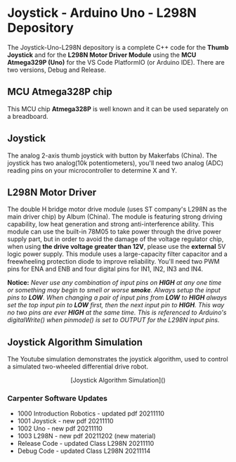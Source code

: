 # Joystick - Arduino Uno - L298N Depository

The Joystick-Uno-L298N depository is a complete C++ code for the **Thumb Joystick** and for the **L298N Motor Driver Module** using the **MCU Atmega329P (Uno)** for the  VS Code PlatformIO (or Arduino IDE). There are two versions, Debug and Release.

## MCU Atmega328P chip 

This MCU chip **Atmega328P** is well known and it can be used separately on a breadboard.

## Joystick 

The analog 2-axis thumb joystick with button by Makerfabs (China). The joystick has two analog(10k potentiometers), you'll need two analog (ADC) reading pins on your microcontroller to determine X and Y.

## L298N Motor Driver

The double H bridge motor drive module (uses ST company's L298N as the main driver chip) by Album (China). The module is featuring strong driving capability, low heat generation and strong anti-interference ability. This module can use the built-in 78M05 to take power through the drive power supply part, but in order to avoid the damage of the voltage regulator chip, when using **the drive voltage greater than 12V**, please use the **external** 5V logic power supply. This module uses a large-capacity filter capacitor and a freewheeling protection diode to improve reliability. You'll need two PWM pins for ENA and ENB and four digital pins for IN1, IN2, IN3 and IN4.

**Notice:** *Never use any combination of input pins on **HIGH** at any one time or something may begin to smell or worse **smoke**. Always setup the input pins to **LOW**. When changing a pair of input pins from **LOW** to **HIGH** always set the top input pin to **LOW** first, then the next input pin to **HIGH**. This way no two pins are ever **HIGH** at the same time. This is referenced to Arduino's digitalWrite() when pinmode() is set to OUTPUT for the L298N input pins.*

## Joystick Algorithm Simulation

The Youtube simulation demonstrates the joystick algorithm, used to control a simulated two-wheeled differential drive robot. 

<p align="center">
[Joystick Algorithm Simulation](<https://www.youtube.com/embed/maIHbdbDBwo>)
</p>

### Carpenter Software Updates

- 1000 Introduction Robotics - updated pdf 20211110
- 1001 Joystick              - new pdf 20211110
- 1002 Uno                   - new pdf 20211110
- 1003 L298N                 - new pdf 20211202 (new material)
- Release Code               - updated Class L298N 20211110
- Debug Code                 - updated Class L298N 20211114
   
